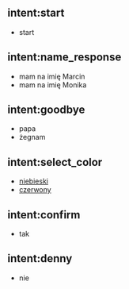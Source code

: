 ## intent:start
 - start


## intent:name_response
 - mam na imię Marcin 
 - mam na imię Monika

 

## intent:goodbye
- papa
- żegnam

## intent:select_color
 - [niebieski](client_color)
 - [czerwony](client_color)


 ## intent:confirm
 - tak

 ## intent:denny
  - nie